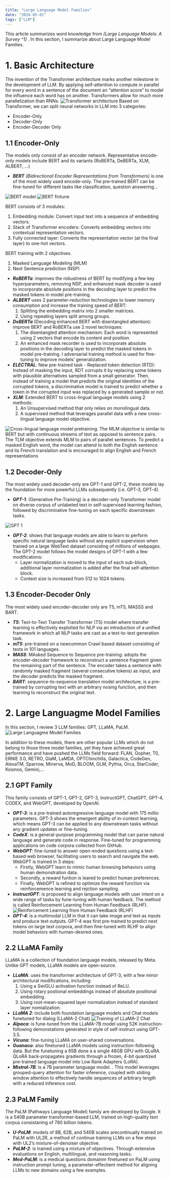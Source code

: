 ```yaml
---
title: "Large Language Model Families"
date: "2024-05-01"
tags: ["LLM"]
---
```


This article summarizes word knowledge from <cite>[Large Language Models: A Survey ^1]</cite> . In this section, I summarize about Large Language Model Families.

# 1. Basic Architecture
The invention of the Transformer architecture marks another milestone in the development of LLM. By applying self-attention to compute in parallel for every word in a sentence of the document an “attention score” to model the influence each word has on another. Transformers allow for much more parallelization than RNNs.
![Transformer architecture](1.png)
Based on Transformer, we can split neural networks in LLM into 3 categories:

- Encoder-Only
- Decoder-Only
- Encoder-Decoder Only
## 1.1 Encoder-Only
The models only consist of an encoder network. Representative encode-only models include BERT and its variants (RoBERTa, DeBERTa, XLM, ALBERT, …)

- ***BERT** (Bidirectional Encoder Representations from Transformers)* is one of the most widely used encode-only. The pre-trained BERT can be fine-tuned for different tasks like classification, question answering…

![BERT model](2.png) ![BERT fintune](3.png)

BERT consists of 3 modules:

1. Embedding module: Convert input text into a sequence of embedding vectors.
2. Stack of Transformer encoders: Converts embedding vectors into contextual representation vectors.
3. Fully connected layer: Converts the representation vector (at the final layer) to one-hot vectors.

BERT training with 2 objectives.

1. Masked Language Modeling (MLM)
2. Next Sentence prediction (NSP)
- ***RoBERTa***: improves the robustness of BERT by modifying a few key hyperparameters, removing NSP, and enhanced mask decoder is used to incorporate absolute positions in the decoding
layer to predict the masked tokens in model pre-training.
- ***ALBERT*** uses 2 parameter-reduction technologies to lower memory consumption and increase the training speed of BERT:
    1. Splitting the embedding matrix into 2 smaller matrices.
    2. Using repeating layers split among groups.
- ***DeBERTa*** (Decoding enhanced BERT with disentangled attention): improve BERT and RoBERTa use 2 novel techniques:
    1. The disentangled attention mechanism: Each word is represented using 2 vectors that encode its content and position.
    2. An enhanced mask recorder is used to incorporate absolute positions in the decoding layer to predict the masked tokens in model pre-training. l adversarial training method is used for fine-tuning to improve models’ generalization.
- ***ELECTRAL***: New pre-trained task - Replaced token detection (RTD): Instead of masking the input, RDT corrupts it by replacing some tokens with plausible alternatives sampled from a small generator. Then, instead of training a model that predicts the original identities of the corrupted tokens, a discriminative model is trained to predict whether a token in the corrupted input was replaced by a generated sample or not.
- ***XLM***: Extended BERT to cross-lingual language models using 2 methods:
    1. An Unsupervised method that only relies on monolingual data.
    2. A supervised method that leverages parallel data with a new cross-lingual language model objective.

![Cross-lingual language model pretraining. The MLM objective is similar to BERT but with continuous streams of text as opposed to sentence pairs. The TLM objective extends MLM to pairs of parallel sentences. To predict a masked English word, the model can attend to both the English sentence and its French translation and is encouraged to align English and French representations](4.png)

## 1.2 Decoder-Only
The most widely used decoder-only are GPT-1 and GPT-2, these models lay the foundation for more powerful LLMs subsequently (i.e. GPT-3, GPT-4).

- ***GPT-1***: (Generative Pre-Training) is a decoder-only Transformer model on diverse corpus of unlabeled text in self-supervised learning fashion, followed by discriminative fine-tuning on each specific downstream tasks.

![GPT 1](5.png)
- ***GPT-2***:  shows that language models are able to learn to perform specific natural language tasks without any explicit supervision when trained on a large WebText dataset consisting of millions of webpages. The GPT-2 model follows the model designs of GPT-1 with a few modifications:
    - Layer normalization is moved to the input of each sub-block, additional layer normalization is added after the final self-attention block.
    - Context size is increased from 512 to 1024 tokens.

## 1.3 Encoder-Decoder Only
The most widely used encoder-decoder only are T5, mT5, MASSS and BART.

- ***T5***: Text-to-Text Transfer Transformer (T5) model where transfer learning is effectively exploited for NLP via an introduction of a unified framework in which all NLP tasks are cast as a text-to-text generation task.
- ***mT5***: pre-trained on a newcommon Crawl based dataset consisting of texts in 101 languages.
- ***MASS***: MAsked Sequence to Sequence pre-training: adopts the encoder-decoder framework to reconstruct a sentence fragment given the remaining part of the sentence. The encoder takes a sentence with randomly masked fragment (several consecutive tokens) as input, and the decoder predicts the masked fragment.
- ***BART***: sequence-to-sequence translation model architecture, is a pre-trained by corrupting text with an arbitrary nosing function, and then learning to reconstruct the original text.

# 2. Large Languagme Model Families
In this section, I review 3 LLM families: GPT, LLaMA, PaLM.
![Large Languagme Model Families](6.png)

In addition to these models, there are other popular LLMs which do not belong to those three model families,  yet they have achieved great performance and have pushed the LLMs field forward: FLAN, Gopher, T0, ERNIE 3.0, RETRO, GlaM, LaMDA, OPTChinchilla, Galactica, CodeGen, AlexaTM, Sparrow, Minerva, MoD, BLOOM, GLM, Pythia, Orca, StarCoder, Kosmos, Gemini,…
## 2.1 GPT Family
This family consists of GPT-1, GPT-2, GPT-3, InstructGPT, ChatGPT, GPT-4, CODEX, and WebGPT, developed by OpenAI.

- ***GPT-3***: is a pre-trained autoregressive language model with 175 millio parameters. GPT-3 shows the emergent ability of in-context learning, which means GPT-3 can be applied to any downstream tasks without any gradient updates or fine-tuning.
- ***CodeX***:  is a general-purpose programming model that can parse natural language and generate code in response. Fine-tuned for programming applications on code corpora collected from GitHub.
- ***WebGPT***:  fine-tuned to answer open-ended questions using a text-based web browser, facilitating users to search and navigate the web. WebGPT is trained in 3 steps:
    - Firstly, WebGPT learn to  mimic human browsing behaviors using human demonstration data.
    - Secondly, a reward funtion is leared to predict human preferences.
    - Finally, WebGPT is refined to optimize the reward function via reinforcemence learning and rejction sampling.
- ***InstructGPT***: is proposed to align language models with user intent on a wide range of tasks by fune-tuning with human feedback. The method is called Reinforcement Learning from Human Feedback (RLHF).
![Reinforcement Learning from Human Feedback (RLHF)](7.png)
- ***GPT-4***: is a multimodal LLM in that it can take image and text as inputs and produce text outputs.  GPT-4 was first pre-trained to predict next tokens on large text corpora, and then fine-tuned with RLHF to align model behaviors with human-desired ones.
## 2.2 LLaMA Family
LLaMA is a collection of foundation language models, released by Meta. Unlike GPT models,
LLaMA models are open-source.

- ***LLaMA***: uses the transformer architecture of GPT-3, with a few minor architectural modifications, including:
    1. Using a SwiGLU activation function instead of ReLU.
    2. Using rotary postional embeddings instead of absolute positional embedding.
    3. Using root-mean-squared layer normalization instead of standard layer nomialization.
- ***LLaMA 2***: include both foundation language models and Chat models funetuned for dialog (LLaMA-2 Chat)
![Training of LLaMA-2 Chat](8.png)
- ***Alpaca***: is fune-tuned from the LLaMA-7B model using 52K instruction-following demonstations generated in style of self-instruct using GPT-3.5.
- ***Vicuna***:  fine-tuning LLaMA on user-shared conversations.
- ***Guanaco***: also finetuned LLaMA models using instruction-following data. But the funetuning a 65B done a a single 48GB GPU with QLoRA. QLoRA back-propagates gradients through a frozen, 4-bit quantized pre-trained language model into Low Rank Adapters (LoRA).
- ***Mistral-7B***: is a 7B parameter language model. . This model leverages grouped-query attention for faster inference, coupled with sliding window attention to effectively handle sequences of arbitrary length with a reduced inference cost.
## 2.3 PaLM Family
The PaLM (Pathways Language Model) family are developed by Google. It is a 540B parameter transformer-based LLM, trained on high-quality text corpus consistaning of 780 billion tokens.

- ***U-PaLM**:* models of 8B, 62B, and 540B scales arecontinually trained on PaLM with UL2R, a method of continue training LLMs on a few steps with UL2’s mixture-of-denoiser objective.
- ***PaLM-2***: is trained using a mixture of objectives. Through extensive evaluations on English, multilingual, and reasoning tasks.
- ***Med-PaLM***: is a medical questions domainm finetuned on PaLM using instruction prompt tuning, a parameter-effectient method for aligning LLMs to new domains using a few examples.

[^1]: Shervin Minaee et al. “Large Language Models: A Survey”. In: arXiv preprint arXiv:2402.06196 (2024).